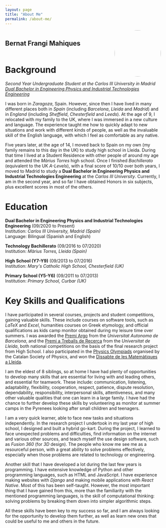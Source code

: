 ```yaml
---
layout: page
title: "About Me"
permalink: /about-me/ 
---
```

<div style="display:inline-block;">
<h2>
Bernat Frangi Mahiques
</h2>
</div>
<div style="display:inline-block;vertical-align:bottom; padding-left:30px; float: right">
<img src="https://i.stack.imgur.com/PJTuu.jpg" height="auto" width="150" style="border-radius:50%">
</div>



# Background
*Second Year Undergraduate Student at the Carlos III University in Madrid [Dual Bachelor in Engineering Physics and Industrial Technologies Engineering](https://www.uc3m.es/bachelor-degree/physics-industrial)*

I was born in *Zaragoza*, Spain. However, since then I have lived in many different places both in *Spain* (including *Barcelona*, *Lleida* and *Madrid*) and in *England* (including *Sheffield*, *Chesterfield* and *Leeds*). At the age of 9, I relocated with my family to the UK, where I was immersed in a new culture and language. The experience taught me how to quickly adapt to new situations and work with different kinds of people, as well as the invaluable skill of the English language, with which I feel as comfortable as any native.

Five years later, at the age of 14, I moved back to Spain on my own (my family remains to this day in the UK) to study high school in Lleida. During that time I lived at a Student Residence with other people of around my age and attended the *Màrius Torres* high school. Once I finished *Bachillerato* (equivalent to the UK *A-Levels*), with a final score of 10/10 over both years, I moved to Madrid to study a **Dual Bachelor in Engineering Physics and Industrial Technologies Engineering** at the *Carlos III University*. Currently, I am in the second year, and so far I have obtained Honors in six subjects, plus excellent scores in most of the others.

#  Education

**Dual Bachelor in Engineering Physics and Industrial Technologies Engineering** (09/2020 to Present)\
Institution: *Carlos III University, Madrid (Spain)*\
Language: Bilingual (Spanish and English)


**Technology Bachillerato** (09/2016 to 07/2020)\
Institution: *Màrius Torres, Lleida (Spain)*


**High School (Y7-Y9)** (09/2013 to 07/2016)\
Institution: *Mary's Catholic High School, Chesterfield (UK)*


**Primary School (Y5-Y6)** (09/2011 to 07/2013)\
Institution: *Primary School, Curbar (UK)*
 
 
# Key Skills and Qualifications
 
I have participated in several courses, projects and student competitions, gaining valuable skills. These include courses on software tools, such as *LaTeX* and *Excel*, humanities courses on Greek etymology, and official qualifications as kids camp monitor obtained during my leisure time over summers. I was awarded the [Premi Argo](https://www.uab.cat/web/programa-argo/programa-argo-estudiants/estudiants/convocatoria-1345719279744.html) from the *Universitat Autonoma de Barcelona*, and the [Premi a Treballs de Recerca](https://www.udl.cat/ca/serveis/seu/treballsrecerca/) from the *Universitat de Lleida*, both national competitions on the basis of the final research project from High School. I also participated in the [Physics Olympiads](https://blogs.iec.cat/scfis/category/oimpiada/) organised by the Catalan Society of Physics, and won the [Dissabte de les Matemàtiques a Lleida](http://www.eps.udl.cat/ca/agenda/Dissabte-de-les-Matematiques-a-Lleida).

I am the eldest of 8 siblings, so at home I have had plenty of opportunities to develop many skills that are essential for living with and leading others, and essential for teamwork. These include: communication, listening, adaptability, flexibility, cooperation, respect, patience, dispute resolution, dependability, responsibility, interpersonal skills, attentiveness, and many other valuable qualities that one can learn in a large family. I have had the chance to further develop these skills by volunteering as monitor at summer camps in the Pyrenees looking after small children and teenagers.

I am a very quick learner, able to face new tasks and situations independently. In the research project I undertook in my last year of high school, I designed and built a hybrid go-kart. During the project, I learned to face unexpected problems and difficulties, find information on the internet and various other sources, and teach myself the use design software, such as *Fusion 360* (for *3D* design). The people who know me see me as a resourceful person, with a great ability to solve problems effectively, especially when those problems are related to technology or engineering.

Another skill that I have developed a lot during the last few years is programming. I have extensive knowledge of Python and other programming languages, such as HTML and JavaScript. I have experience making websites with *Django* and making mobile applications with *React Native*. Most of this has been self-taught. However, the most important thing that I have gained from this, more than the familiarity with the mentioned programming languages, is the skill of computational thinking: solving problems by breaking them down into simpler algorithmic steps.

All these skills have been key to my success so far, and I am always looking for the opportunity to develop them further, as well as learn new ones that could be useful to me and others in the future.

